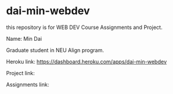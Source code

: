 # dai-min-webdev
this repository is for WEB DEV Course Assignments and Project.

Name: Min Dai

Graduate student in NEU Align program. 

Heroku link: https://dashboard.heroku.com/apps/dai-min-webdev

Project link:

Assignments link:

